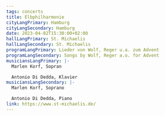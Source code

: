 ```yaml
---
tags: concerts
title: Elbphilharmonie
cityLangPrimary: Hamburg
cityLangSecondary: Hamburg
date: 2023-04-02T15:30:00+02:00
hallLangPrimary: St. Michaelis
hallLangSecondary: St. Michaelis
programLangPrimary: Lieder von Wolf, Reger u.a. zum Advent
programLangSecondary: Songs by Wolf, Reger a.o. for Advent
musiciansLangPrimary: |-
  Marlen Korf, Sopran

  Antonio Di Dedda, Klavier
musiciansLangSecondary: |-
  Marlen Korf, Soprano

  Antonio Di Dedda, Piano
link: https://www.st-michaelis.de/
---
```

